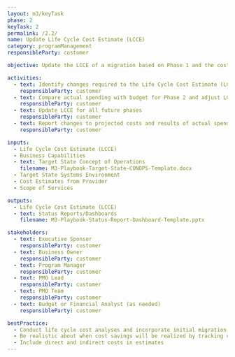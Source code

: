 ```yaml
---
layout: m3/keyTask
phase: 2
keyTask: 2
permalink: /2.2/
name: Update Life Cycle Cost Estimate (LCCE)
category: programManagement
responsibleParty: customer

objective: Update the LCCE of a migration based on Phase 1 and the cost estimates from providers to manage and plan budgetary needs.

activities:
  - text: Identify changes required to the Life Cycle Cost Estimate (LCCE) based on cost estimates prepared by providers during Phase 2 including reasonableness and affordability
    responsibleParty: customer
  - text: Compare actual spending with budget for Phase 2 and adjust LCCE as needed
    responsibleParty: customer
  - text: Update LCCE for all future phases
    responsibleParty: customer
  - text: Report changes to projected costs and results of actual spending in governance meetings and Status Reports/Dashboards, informing QSMOs as necessary 
    responsibleParty: customer 

inputs:
  - Life Cycle Cost Estimate (LCCE) 
  - Business Capabilities
  - text: Target State Concept of Operations
    filename: M3-Playbook-Target-State-CONOPS-Template.docx
  - Target State Systems Environment
  - Cost Estimates from Provider
  - Scope of Services

outputs:
  - Life Cycle Cost Estimate (LCCE)  
  - text: Status Reports/Dashboards
    filename: M3-Playbook-Status-Report-Dashboard-Template.pptx

stakeholders:
  - text: Executive Sponsor
    responsibleParty: customer
  - text: Business Owner
    responsibleParty: customer
  - text: Program Manager
    responsibleParty: customer
  - text: PMO Lead
    responsibleParty: customer
  - text: PMO Team
    responsibleParty: customer
  - text: Budget or Financial Analyst (as needed)
    responsibleParty: customer

bestPractice:
  - Conduct life cycle cost analyses and incorporate initial migration cost estimates from the provider in order to plan out-year budget needs and requests
  - Be realistic about when cost savings will be realized by tracking cost and efficiencies achieved during the full implementation of the vision through to the decommissioning of the legacy system
  - Include direct and indirect costs in estimates
---
```

